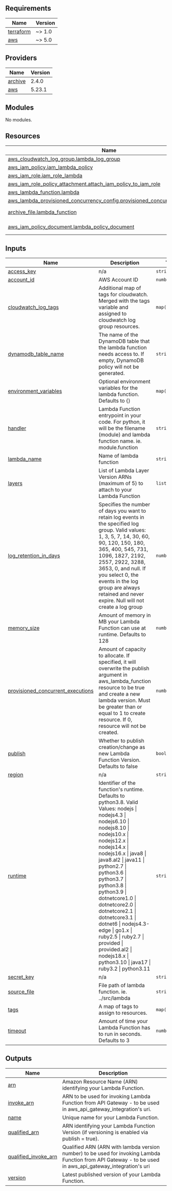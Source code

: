 <!-- BEGIN_TF_DOCS -->
## Requirements

| Name | Version |
|------|---------|
| <a name="requirement_terraform"></a> [terraform](#requirement\_terraform) | ~> 1.0 |
| <a name="requirement_aws"></a> [aws](#requirement\_aws) | ~> 5.0 |

## Providers

| Name | Version |
|------|---------|
| <a name="provider_archive"></a> [archive](#provider\_archive) | 2.4.0 |
| <a name="provider_aws"></a> [aws](#provider\_aws) | 5.23.1 |

## Modules

No modules.

## Resources

| Name | Type |
|------|------|
| [aws_cloudwatch_log_group.lambda_log_group](https://registry.terraform.io/providers/hashicorp/aws/latest/docs/resources/cloudwatch_log_group) | resource |
| [aws_iam_policy.iam_lambda_policy](https://registry.terraform.io/providers/hashicorp/aws/latest/docs/resources/iam_policy) | resource |
| [aws_iam_role.iam_role_lambda](https://registry.terraform.io/providers/hashicorp/aws/latest/docs/resources/iam_role) | resource |
| [aws_iam_role_policy_attachment.attach_iam_policy_to_iam_role](https://registry.terraform.io/providers/hashicorp/aws/latest/docs/resources/iam_role_policy_attachment) | resource |
| [aws_lambda_function.lambda](https://registry.terraform.io/providers/hashicorp/aws/latest/docs/resources/lambda_function) | resource |
| [aws_lambda_provisioned_concurrency_config.provisioned_concurrency_for_lambda](https://registry.terraform.io/providers/hashicorp/aws/latest/docs/resources/lambda_provisioned_concurrency_config) | resource |
| [archive_file.lambda_function](https://registry.terraform.io/providers/hashicorp/archive/latest/docs/data-sources/file) | data source |
| [aws_iam_policy_document.lambda_policy_document](https://registry.terraform.io/providers/hashicorp/aws/latest/docs/data-sources/iam_policy_document) | data source |

## Inputs

| Name | Description | Type | Default | Required |
|------|-------------|------|---------|:--------:|
| <a name="input_access_key"></a> [access\_key](#input\_access\_key) | n/a | `string` | n/a | yes |
| <a name="input_account_id"></a> [account\_id](#input\_account\_id) | AWS Account ID | `number` | n/a | yes |
| <a name="input_cloudwatch_log_tags"></a> [cloudwatch\_log\_tags](#input\_cloudwatch\_log\_tags) | Additional map of tags for cloudwatch. Merged with the tags variable and assigned to cloudwatch log group resources. | `map(string)` | `{}` | no |
| <a name="input_dynamodb_table_name"></a> [dynamodb\_table\_name](#input\_dynamodb\_table\_name) | The name of the DynamoDB table that the lambda function needs access to.  If empty, DynamoDB policy will not be generated. | `string` | `""` | no |
| <a name="input_environment_variables"></a> [environment\_variables](#input\_environment\_variables) | Optional environment variables for the lambda function. Defaults to {} | `map(string)` | `{}` | no |
| <a name="input_handler"></a> [handler](#input\_handler) | Lambda Function entrypoint in your code.  For python, it will be the filename (module) and lambda function name.  ie. module.function | `string` | n/a | yes |
| <a name="input_lambda_name"></a> [lambda\_name](#input\_lambda\_name) | Name of lambda function | `string` | n/a | yes |
| <a name="input_layers"></a> [layers](#input\_layers) | List of Lambda Layer Version ARNs (maximum of 5) to attach to your Lambda Function | `list(string)` | `null` | no |
| <a name="input_log_retention_in_days"></a> [log\_retention\_in\_days](#input\_log\_retention\_in\_days) | Specifies the number of days you want to retain log events in the specified log group. Valid values: 1, 3, 5, 7, 14, 30, 60, 90, 120, 150, 180, 365, 400, 545, 731, 1096, 1827, 2192, 2557, 2922, 3288, 3653, 0, and null. If you select 0, the events in the log group are always retained and never expire. Null will not create a log group | `number` | `null` | no |
| <a name="input_memory_size"></a> [memory\_size](#input\_memory\_size) | Amount of memory in MB your Lambda Function can use at runtime. Defaults to 128 | `number` | `128` | no |
| <a name="input_provisioned_concurrent_executions"></a> [provisioned\_concurrent\_executions](#input\_provisioned\_concurrent\_executions) | Amount of capacity to allocate. If specified, it will overwrite the publish argument in aws\_lambda\_function resource to be true and create a new lambda version. Must be greater than or equal to 1 to create resource. If 0, resource will not be created. | `number` | `0` | no |
| <a name="input_publish"></a> [publish](#input\_publish) | Whether to publish creation/change as new Lambda Function Version. Defaults to false | `bool` | `false` | no |
| <a name="input_region"></a> [region](#input\_region) | n/a | `string` | `"us-east-1"` | no |
| <a name="input_runtime"></a> [runtime](#input\_runtime) | Identifier of the function's runtime. Defaults to python3.8. Valid Values: nodejs \| nodejs4.3 \| nodejs6.10 \| nodejs8.10 \| nodejs10.x \| nodejs12.x \| nodejs14.x \| nodejs16.x \| java8 \| java8.al2 \| java11 \| python2.7 \| python3.6 \| python3.7 \| python3.8 \| python3.9 \| dotnetcore1.0 \| dotnetcore2.0 \| dotnetcore2.1 \| dotnetcore3.1 \| dotnet6 \| nodejs4.3-edge \| go1.x \| ruby2.5 \| ruby2.7 \| provided \| provided.al2 \| nodejs18.x \| python3.10 \| java17 \| ruby3.2 \| python3.11 | `string` | `"python3.8"` | no |
| <a name="input_secret_key"></a> [secret\_key](#input\_secret\_key) | n/a | `string` | n/a | yes |
| <a name="input_source_file"></a> [source\_file](#input\_source\_file) | File path of lambda function. ie. ../src/lambda | `string` | n/a | yes |
| <a name="input_tags"></a> [tags](#input\_tags) | A map of tags to assign to resources. | `map(string)` | `{}` | no |
| <a name="input_timeout"></a> [timeout](#input\_timeout) | Amount of time your Lambda Function has to run in seconds. Defaults to 3 | `number` | `3` | no |

## Outputs

| Name | Description |
|------|-------------|
| <a name="output_arn"></a> [arn](#output\_arn) | Amazon Resource Name (ARN) identifying your Lambda Function. |
| <a name="output_invoke_arn"></a> [invoke\_arn](#output\_invoke\_arn) | ARN to be used for invoking Lambda Function from API Gateway - to be used in aws\_api\_gateway\_integration's uri. |
| <a name="output_name"></a> [name](#output\_name) | Unique name for your Lambda Function. |
| <a name="output_qualified_arn"></a> [qualified\_arn](#output\_qualified\_arn) | ARN identifying your Lambda Function Version (if versioning is enabled via publish = true). |
| <a name="output_qualified_invoke_arn"></a> [qualified\_invoke\_arn](#output\_qualified\_invoke\_arn) | Qualified ARN (ARN with lambda version number) to be used for invoking Lambda Function from API Gateway - to be used in aws\_api\_gateway\_integration's uri |
| <a name="output_version"></a> [version](#output\_version) | Latest published version of your Lambda Function. |
<!-- END_TF_DOCS -->